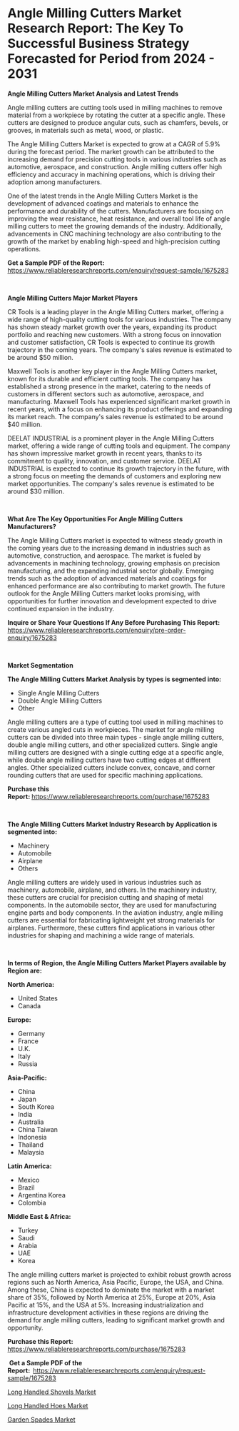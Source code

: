 <p><h1>Angle Milling Cutters Market Research Report: The Key To Successful Business Strategy Forecasted for Period from 2024 - 2031</h1></p><p><strong>Angle Milling Cutters Market Analysis and Latest Trends</strong></p>
<p><p>Angle milling cutters are cutting tools used in milling machines to remove material from a workpiece by rotating the cutter at a specific angle. These cutters are designed to produce angular cuts, such as chamfers, bevels, or grooves, in materials such as metal, wood, or plastic.</p><p>The Angle Milling Cutters Market is expected to grow at a CAGR of 5.9% during the forecast period. The market growth can be attributed to the increasing demand for precision cutting tools in various industries such as automotive, aerospace, and construction. Angle milling cutters offer high efficiency and accuracy in machining operations, which is driving their adoption among manufacturers.</p><p>One of the latest trends in the Angle Milling Cutters Market is the development of advanced coatings and materials to enhance the performance and durability of the cutters. Manufacturers are focusing on improving the wear resistance, heat resistance, and overall tool life of angle milling cutters to meet the growing demands of the industry. Additionally, advancements in CNC machining technology are also contributing to the growth of the market by enabling high-speed and high-precision cutting operations.</p></p>
<p><strong>Get a Sample PDF of the Report:&nbsp;</strong> <a href="https://www.reliableresearchreports.com/enquiry/request-sample/1675283">https://www.reliableresearchreports.com/enquiry/request-sample/1675283</a></p>
<p>&nbsp;</p>
<p><strong>Angle Milling Cutters Major Market Players</strong></p>
<p><p>CR Tools is a leading player in the Angle Milling Cutters market, offering a wide range of high-quality cutting tools for various industries. The company has shown steady market growth over the years, expanding its product portfolio and reaching new customers. With a strong focus on innovation and customer satisfaction, CR Tools is expected to continue its growth trajectory in the coming years. The company's sales revenue is estimated to be around $50 million.</p><p>Maxwell Tools is another key player in the Angle Milling Cutters market, known for its durable and efficient cutting tools. The company has established a strong presence in the market, catering to the needs of customers in different sectors such as automotive, aerospace, and manufacturing. Maxwell Tools has experienced significant market growth in recent years, with a focus on enhancing its product offerings and expanding its market reach. The company's sales revenue is estimated to be around $40 million.</p><p>DEELAT INDUSTRIAL is a prominent player in the Angle Milling Cutters market, offering a wide range of cutting tools and equipment. The company has shown impressive market growth in recent years, thanks to its commitment to quality, innovation, and customer service. DEELAT INDUSTRIAL is expected to continue its growth trajectory in the future, with a strong focus on meeting the demands of customers and exploring new market opportunities. The company's sales revenue is estimated to be around $30 million.</p></p>
<p>&nbsp;</p>
<p><strong>What Are The Key Opportunities For Angle Milling Cutters Manufacturers?</strong></p>
<p><p>The Angle Milling Cutters market is expected to witness steady growth in the coming years due to the increasing demand in industries such as automotive, construction, and aerospace. The market is fueled by advancements in machining technology, growing emphasis on precision manufacturing, and the expanding industrial sector globally. Emerging trends such as the adoption of advanced materials and coatings for enhanced performance are also contributing to market growth. The future outlook for the Angle Milling Cutters market looks promising, with opportunities for further innovation and development expected to drive continued expansion in the industry.</p></p>
<p><strong>Inquire or Share Your Questions If Any Before Purchasing This Report:</strong> <a href="https://www.reliableresearchreports.com/enquiry/pre-order-enquiry/1675283">https://www.reliableresearchreports.com/enquiry/pre-order-enquiry/1675283</a></p>
<p>&nbsp;</p>
<p><strong>Market Segmentation</strong></p>
<p><strong>The Angle Milling Cutters Market Analysis by types is segmented into:</strong></p>
<p><ul><li>Single Angle Milling Cutters</li><li>Double Angle Milling Cutters</li><li>Other</li></ul></p>
<p><p>Angle milling cutters are a type of cutting tool used in milling machines to create various angled cuts in workpieces. The market for angle milling cutters can be divided into three main types - single angle milling cutters, double angle milling cutters, and other specialized cutters. Single angle milling cutters are designed with a single cutting edge at a specific angle, while double angle milling cutters have two cutting edges at different angles. Other specialized cutters include convex, concave, and corner rounding cutters that are used for specific machining applications.</p></p>
<p><strong>Purchase this Report:&nbsp;</strong><a href="https://www.reliableresearchreports.com/purchase/1675283">https://www.reliableresearchreports.com/purchase/1675283</a></p>
<p>&nbsp;</p>
<p><strong>The Angle Milling Cutters Market Industry Research by Application is segmented into:</strong></p>
<p><ul><li>Machinery</li><li>Automobile</li><li>Airplane</li><li>Others</li></ul></p>
<p><p>Angle milling cutters are widely used in various industries such as machinery, automobile, airplane, and others. In the machinery industry, these cutters are crucial for precision cutting and shaping of metal components. In the automobile sector, they are used for manufacturing engine parts and body components. In the aviation industry, angle milling cutters are essential for fabricating lightweight yet strong materials for airplanes. Furthermore, these cutters find applications in various other industries for shaping and machining a wide range of materials.</p></p>
<p>&nbsp;</p>
<p><strong>In terms of Region, the Angle Milling Cutters Market Players available by Region are:</strong></p>
<p>
    <p> <strong> North America: </strong>
        <ul>
            <li>United States</li>
            <li>Canada</li>
        </ul>
        </p> 
    <p> <strong> Europe: </strong>
        <ul>
            <li>Germany</li>
            <li>France</li>
            <li>U.K.</li>
            <li>Italy</li>
            <li>Russia</li>
        </ul>
        </p> 
    <p> <strong> Asia-Pacific: </strong>
        <ul>
            <li>China</li>
            <li>Japan</li>
            <li>South Korea</li>
            <li>India</li>
            <li>Australia</li>
            <li>China Taiwan</li>
            <li>Indonesia</li>
            <li>Thailand</li>
            <li>Malaysia</li>
        </ul>
        </p> 
    <p> <strong> Latin America: </strong>
        <ul>
            <li>Mexico</li>
            <li>Brazil</li>
            <li>Argentina Korea</li>
            <li>Colombia</li>
        </ul>
        </p> 
    <p> <strong> Middle East & Africa: </strong>
        <ul>
            <li>Turkey</li>
            <li>Saudi</li>
            <li>Arabia</li>
            <li>UAE</li>
            <li>Korea</li>
        </ul>
    </p>
    </p>
<p><p>The angle milling cutters market is projected to exhibit robust growth across regions such as North America, Asia Pacific, Europe, the USA, and China. Among these, China is expected to dominate the market with a market share of 35%, followed by North America at 25%, Europe at 20%, Asia Pacific at 15%, and the USA at 5%. Increasing industrialization and infrastructure development activities in these regions are driving the demand for angle milling cutters, leading to significant market growth and opportunity.</p></p>
<p><strong>Purchase this Report: </strong><a href="https://www.reliableresearchreports.com/purchase/1675283">https://www.reliableresearchreports.com/purchase/1675283</a></p>
<p>&nbsp;<strong>Get a Sample PDF of the Report:&nbsp;&nbsp;</strong><a href="https://www.reliableresearchreports.com/enquiry/request-sample/1675283">https://www.reliableresearchreports.com/enquiry/request-sample/1675283</a></p>
<p><strong></strong></p>
<p><p><a href="https://github.com/RickHolmes3/Market-Research-Report-List-3/blob/main/long-handled-shovels-market.md">Long Handled Shovels Market</a></p><p><a href="https://github.com/Alonsoolds3wq1d81czn8rbol/Market-Research-Report-List-1/blob/main/long-handled-hoes-market.md">Long Handled Hoes Market</a></p><p><a href="https://github.com/Krish2023na/Market-Research-Report-List-3/blob/main/garden-spades-market.md">Garden Spades Market</a></p></p>